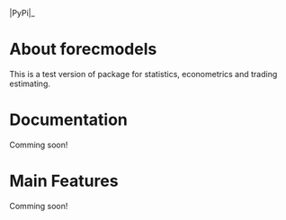 |PyPi|_

# About forecmodels

This is a test version of package for statistics, econometrics and trading estimating.

# Documentation
Comming soon! 

# Main Features
Comming soon!
